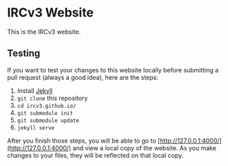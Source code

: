 # IRCv3 Website

This is the IRCv3 website.

## Testing

If you want to test your changes to this website locally before submitting a pull request (always a good idea), here are the steps:

1. Install [Jekyll](http://jekyllrb.com/)
2. `git clone` this repository
3. `cd ircv3.github.io/`
4. `git submodule init`
5. `git submodule update`
6. `jekyll serve`

After you finish those steps, you will be able to go to [http://127.0.0.1:4000/](http://127.0.0.1:4000/) and view a local copy of the website. As you make changes to your files, they will be reflected on that local copy.
